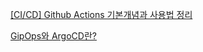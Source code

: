 [[CI/CD] Github Actions 기본개념과 사용법 정리](https://jh-labs.tistory.com/416)

[GipOps와 ArgoCD란?](https://gruuuuu.hololy.org/cloud/argocd-gitops/)

